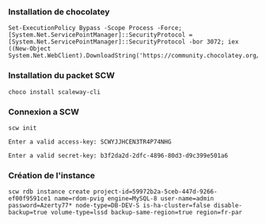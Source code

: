 ### Installation de chocolatey

```
Set-ExecutionPolicy Bypass -Scope Process -Force; [System.Net.ServicePointManager]::SecurityProtocol = [System.Net.ServicePointManager]::SecurityProtocol -bor 3072; iex ((New-Object System.Net.WebClient).DownloadString('https://community.chocolatey.org/install.ps1'))
```

### Installation du packet SCW
```
choco install scaleway-cli
```

### Connexion a SCW

```
scw init

Enter a valid access-key: SCWYJJHCEN3TR4P74NHG

Enter a valid secret-key: b3f2da2d-2dfc-4896-80d3-d9c399e501a6
```

### Création de l'instance

```
scw rdb instance create project-id=59972b2a-5ceb-447d-9266-ef00f9591ce1 name=rdom-pvig engine=MySQL-8 user-name=admin password=Azerty77* node-type=DB-DEV-S is-ha-cluster=false disable-backup=true volume-type=lssd backup-same-region=true region=fr-par

```